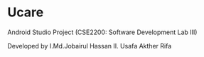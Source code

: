 # Ucare
Android Studio Project (CSE2200: Software Development Lab III)

Developed by
  I.Md.Jobairul Hassan
  II. Usafa Akther Rifa
